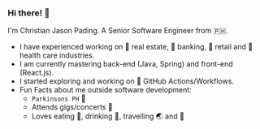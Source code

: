 ### Hi there! 👋

I'm Christian Jason Pading. A Senior Software Engineer from :philippines:.

- I have experienced working on :post_office: real estate, :bank: banking, :department_store: retail and :hospital: health care industries.
- I am currently mastering back-end (Java, Spring) and front-end (React.js).
- I started exploring and working on 🚀 GitHub Actions/Workflows.
- Fun Facts about me outside software development:
  - `Parkinsons PH` :microphone:
  - Attends gigs/concerts :metal:
  - Loves eating :bento:, drinking :beers:, travelling :earth_asia: and :dog:



<!--
**cjpading/cjpading** is a ✨ _special_ ✨ repository because its `README.md` (this file) appears on your GitHub profile.

Here are some ideas to get you started:

- 🔭 I’m currently working on ...
- 🌱 I’m currently learning ...
- 👯 I’m looking to collaborate on ...
- 🤔 I’m looking for help with ...
- 💬 Ask me about ...
- 📫 How to reach me: ...
- 😄 Pronouns: ...
- ⚡ Fun fact: ...
-->
